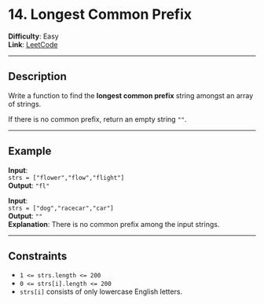# 14. Longest Common Prefix

**Difficulty**: Easy  
**Link**: [LeetCode](https://leetcode.com/problems/longest-common-prefix/)

---

## Description

Write a function to find the **longest common prefix** string amongst an array of strings.

If there is no common prefix, return an empty string `""`.

---

## Example

**Input**:  
`strs = ["flower","flow","flight"]`  
**Output**: `"fl"`

**Input**:  
`strs = ["dog","racecar","car"]`  
**Output**: `""`  
**Explanation**: There is no common prefix among the input strings.

---

## Constraints

- `1 <= strs.length <= 200`
- `0 <= strs[i].length <= 200`
- `strs[i]` consists of only lowercase English letters.

